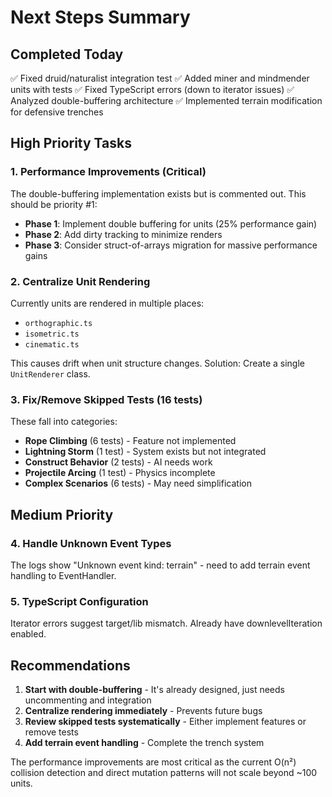 # Next Steps Summary

## Completed Today
✅ Fixed druid/naturalist integration test
✅ Added miner and mindmender units with tests
✅ Fixed TypeScript errors (down to iterator issues)
✅ Analyzed double-buffering architecture
✅ Implemented terrain modification for defensive trenches

## High Priority Tasks

### 1. Performance Improvements (Critical)
The double-buffering implementation exists but is commented out. This should be priority #1:
- **Phase 1**: Implement double buffering for units (25% performance gain)
- **Phase 2**: Add dirty tracking to minimize renders
- **Phase 3**: Consider struct-of-arrays migration for massive performance gains

### 2. Centralize Unit Rendering
Currently units are rendered in multiple places:
- `orthographic.ts`
- `isometric.ts`  
- `cinematic.ts`

This causes drift when unit structure changes. Solution: Create a single `UnitRenderer` class.

### 3. Fix/Remove Skipped Tests (16 tests)
These fall into categories:
- **Rope Climbing** (6 tests) - Feature not implemented
- **Lightning Storm** (1 test) - System exists but not integrated
- **Construct Behavior** (2 tests) - AI needs work
- **Projectile Arcing** (1 test) - Physics incomplete
- **Complex Scenarios** (6 tests) - May need simplification

## Medium Priority

### 4. Handle Unknown Event Types
The logs show "Unknown event kind: terrain" - need to add terrain event handling to EventHandler.

### 5. TypeScript Configuration
Iterator errors suggest target/lib mismatch. Already have downlevelIteration enabled.

## Recommendations

1. **Start with double-buffering** - It's already designed, just needs uncommenting and integration
2. **Centralize rendering immediately** - Prevents future bugs
3. **Review skipped tests systematically** - Either implement features or remove tests
4. **Add terrain event handling** - Complete the trench system

The performance improvements are most critical as the current O(n²) collision detection and direct mutation patterns will not scale beyond ~100 units.